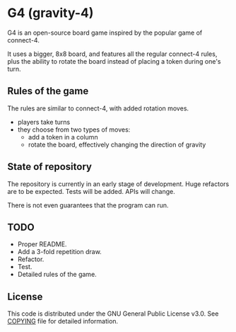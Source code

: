 # G4 (gravity-4)

G4 is an open-source board game inspired by the popular game of connect-4.

It uses a bigger, 8x8 board, and features all the regular connect-4 rules, plus the ability to rotate the board instead of placing a token during one's turn.

## Rules of the game

The rules are similar to connect-4, with added rotation moves.
- players take turns
- they choose from two types of moves:
  - add a token in a column
  - rotate the board, effectively changing the direction of gravity

## State of  repository

The repository is currently in an early stage of development. Huge refactors are to be expected. Tests will be added. APIs will change.

There is not even guarantees that the program can run.

## TODO
- Proper README.
- Add a 3-fold repetition draw.
- Refactor.
- Test.
- Detailed rules of the game.

## License

This code is distributed under the GNU General Public License v3.0. See [COPYING](COPYING) file for detailed information.
